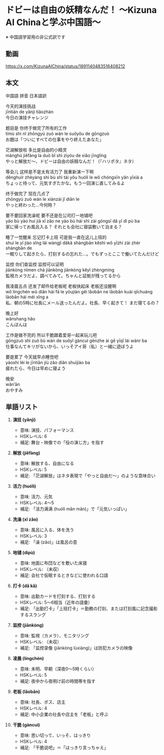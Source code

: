 # ドビーは自由の妖精なんだ！ 〜Kizuna AI Chinaと学ぶ中国語〜
※ 中国語学習用の非公式訳です

## 動画
https://x.com/KizunaAIChina/status/1891140483516408212

## 本文

中国語 拼音 日本語訳

今天的演技挑战  
jīntiān de yǎnjì tiǎozhàn  
今日の演技チャレンジ  

题目是 你终于做完了所有的工作  
tímù shì nǐ zhōngyú zuò wán le suǒyǒu de gōngzuò  
お題は「ついにすべての仕事をやり終えたあなた」  

茫湖解放啦 多比是自由的小精灵  
mánghú jiěfàng la  duō bǐ shì zìyóu de xiǎo jīnglíng  
やっと解放だ～、ドビーは自由の妖精なんだ！（『ハリポタ』ネタ）  

等会儿 这样是不是太有活力了 我重新演一下啊  
děnghuìr  zhèyàng shì bù shì tài yǒu huólì le  wǒ chóngxīn yǎn yīxià a  
ちょっと待って、元気すぎたかな。もう一回演じ直してみるよ  

终于做完了 现在几点了  
zhōngyú zuò wán le  xiànzài jǐ diǎn le  
やっと終わった…今何時？  

要不要回家洗澡呢 要不还是在公司打一地铺吧  
yào bù yào huí jiā xǐ zǎo ne  yào bù hái shì zài gōngsī dǎ yī dì pù ba  
家に帰ってお風呂入る？ それとも会社に寝袋敷いて泊まる？  

睡了一觉醒来 忘记打卡上班 可是我一直在这儿上班的  
shuì le yī jiào xǐng lái  wàngjì dǎkǎ shàngbān  kěshì wǒ yīzhí zài zhèr shàngbān de  
一眠りして起きたら、打刻するの忘れた…。でもずっとここで働いてたんだけど  

监控 你们查监控 监控可以证明  
jiānkòng  nǐmen chá jiānkòng  jiānkòng kěyǐ zhèngmíng  
監視カメラだよ、調べてみて。ちゃんと証拠が残ってるから  

我凌晨五点 还发了邮件给老板呢 老板快起床 老板还没醒啊  
wǒ língchén wǔ diǎn  hái fā le yóujiàn gěi lǎobǎn ne  lǎobǎn kuài qǐchuáng  lǎobǎn hái méi xǐng a  
私、朝の5時に社長にメール送ったんだよ。社長、早く起きて！ まだ寝てるの？  

晚上好  
wǎnshang hǎo  
こんばんは  

工作是做不完的 所以干脆跟着爱哥一起来玩儿吧  
gōngzuò shì zuò bù wán de  suǒyǐ gàncuì gēnzhe ài gē yīqǐ lái wánr ba  
仕事なんてキリがないから、いっそアイ哥（私）と一緒に遊ぼうよ  

要是累了 今天就早点睡觉吧  
yàoshi lèi le  jīntiān jiù zǎo diǎn shuìjiào ba  
疲れたら、今日は早めに寝よう  

晚安  
wǎn’ān  
おやすみ  

## 単語リスト

1. **演技 (yǎnjì)**
   - 意味: 演技、パフォーマンス
   - HSKレベル: 6
   - 補足: 舞台・映像での「役の演じ方」を指す

2. **解放 (jiěfàng)**
   - 意味: 解放する、自由になる
   - HSKレベル: 5
   - 補足: 「茫湖解放」はネタ表現で「やっと自由だ～」のような意味合い

3. **活力 (huólì)**
   - 意味: 活力、元気
   - HSKレベル: 4〜5
   - 補足: 「活力满满 (huólì mǎn mǎn)」で「元気いっぱい」

4. **洗澡 (xǐ zǎo)**
   - 意味: 風呂に入る、体を洗う
   - HSKレベル: 3
   - 補足: 「澡 (zǎo)」は風呂の意

5. **地铺 (dìpù)**
   - 意味: 地面に布団などを敷いた床寝
   - HSKレベル: （未収）
   - 補足: 会社で仮眠するときなどに使われる口語

6. **打卡 (dǎ kǎ)**
   - 意味: 出勤カードを打刻する、打刻する
   - HSKレベル: 5〜6相当（近年の語彙）
   - 補足: 「出勤打卡」「上班打卡」＝勤務の打刻、または打刻風に記念撮影するスラング

7. **监控 (jiānkòng)**
   - 意味: 監視（カメラ）、モニタリング
   - HSKレベル: （未収）
   - 補足: 「监控录像 (jiānkòng lùxiàng)」は防犯カメラの映像

8. **凌晨 (língchén)**
   - 意味: 未明、早朝（深夜0～5時くらい）
   - HSKレベル: 5
   - 補足: 夜中から夜明け前の時間帯を指す

9. **老板 (lǎobǎn)**
   - 意味: 社長、ボス、店主
   - HSKレベル: 4
   - 補足: 中小企業の社長や店主を「老板」と呼ぶ

10. **干脆 (gàncuì)**
    - 意味: 思い切って、いっそ、はっきり
    - HSKレベル: 4
    - 補足: 「干脆说吧」＝「はっきり言っちゃえ」
